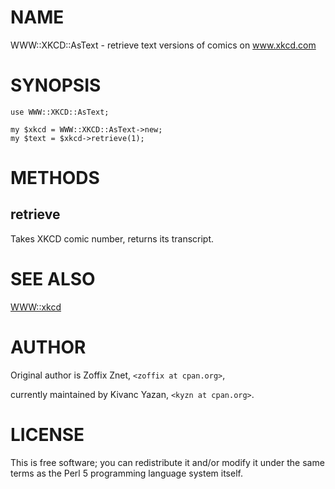 # NAME

WWW::XKCD::AsText - retrieve text versions of comics on www.xkcd.com

# SYNOPSIS

    use WWW::XKCD::AsText;

    my $xkcd = WWW::XKCD::AsText->new;
    my $text = $xkcd->retrieve(1);

# METHODS

## retrieve

Takes XKCD comic number, returns its transcript.

# SEE ALSO

[WWW::xkcd](https://metacpan.org/pod/WWW::xkcd)

# AUTHOR

Original author is Zoffix Znet, `<zoffix at cpan.org>`,

currently maintained by Kivanc Yazan, `<kyzn at cpan.org>`.

# LICENSE

This is free software; you can redistribute it and/or modify it under
the same terms as the Perl 5 programming language system itself.
